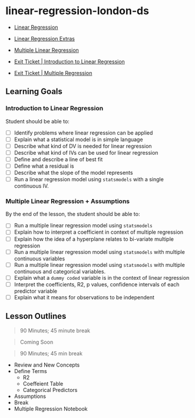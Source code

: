 # linear-regression-london-ds

* [Linear Regression](https://docs.google.com/presentation/d/1Y-VDOVC0Ajc-UoSi74peuhItV0jaNSB9gXy5ErvcN70/edit?usp=sharing)
* [Linear Regression Extras](https://docs.google.com/presentation/d/1lyrPb2evxBlnKVes7jDosN9sfQJZ6inQSQ9Y8kjnJG8/edit?usp=sharing)
* [Multiple Linear Regression](https://docs.google.com/presentation/d/1lyrPb2evxBlnKVes7jDosN9sfQJZ6inQSQ9Y8kjnJG8/edit?usp=sharing)

* [Exit Ticket | Introduction to Linear Regression](https://forms.gle/fYnqXLZr7mesYunG9)
* [Exit Ticket | Multiple Regression](https://forms.gle/byBEQbJQvPSpnT7B9 )

## Learning Goals 

### Introduction to Linear Regression 

Student should be able to:

* [ ] Identify problems where linear regression can be applied 
* [ ] Explain what a statistical model is in simple language 
* [ ] Describe what kind of DV is needed for linear regression
* [ ] Describe what kind of IVs can be used for linear regression 
* [ ] Define and describe a line of best fit 
* [ ] Define what a residual is 
* [ ] Describe what the slope of the model represents
* [ ] Run a linear regression model using `statsmodels` with a single continuous IV.

### Multiple Linear Regression + Assumptions 

By the end of the lesson, the student should be able to:

* [ ] Run a multiple linear regression model using `statsmodels`
* [ ] Explain how to interpret a coefficient in context of multiple regression 
* [ ] Explain how the idea of a hyperplane relates to bi-variate multiple regression  
* [ ] Run a multiple linear regression model using `statsmodels` with multiple continuous variables 
* [ ] Run a multiple linear regression model using `statsmodels` with multiple continuous and categorical variables.
* [ ] Explain what a `dummy coded` variable is in the context of linear regression 
* [ ] Interpret the coefficients, R2, p values, confidence intervals of each predictor variable 
* [ ] Explain what it means for observations to be independent 

## Lesson Outlines

> 90 Minutes; 45 minute break 

> Coming Soon  

> 90 Minutes; 45 min break 

* Review and New Concepts	
* Define Terms
	* R2 
	* Coeffeient Table 
	* Categorical Predictors
* Assumptions
* Break
* Multiple Regression Notebook 
